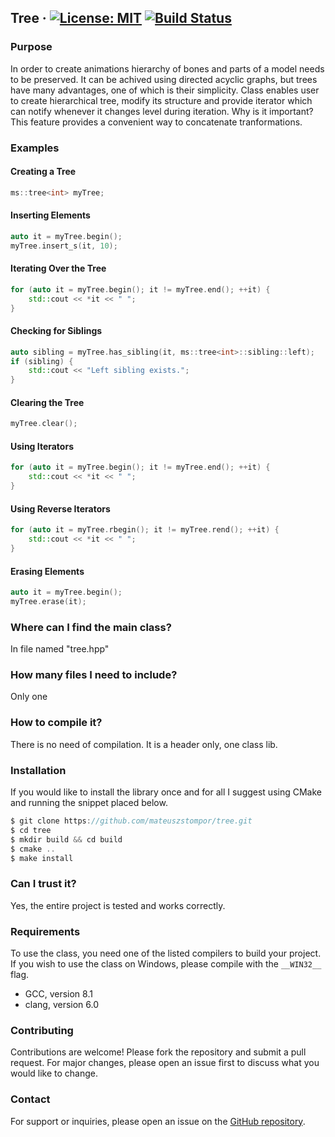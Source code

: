 ## Tree &middot; [![License: MIT](https://img.shields.io/badge/License-MIT-yellow.svg)](https://opensource.org/licenses/MIT) [![Build Status](https://www.travis-ci.org/mateuszstompor/tree.svg?branch=master)](https://www.travis-ci.org/mateuszstompor/tree)


### Purpose
In order to create animations hierarchy of bones and parts of a model needs to be preserved.
It can be achived using directed acyclic graphs, but trees have many advantages, one of which is their simplicity.
Class enables user to create hierarchical tree, modify its structure and provide iterator which can notify whenever it changes level during iteration. Why is it important? This feature provides a convenient way to concatenate tranformations.

### Examples

#### Creating a Tree
```cpp
ms::tree<int> myTree;
```

#### Inserting Elements
```cpp
auto it = myTree.begin();
myTree.insert_s(it, 10);
```

#### Iterating Over the Tree
```cpp
for (auto it = myTree.begin(); it != myTree.end(); ++it) {
    std::cout << *it << " ";
}
```

#### Checking for Siblings
```cpp
auto sibling = myTree.has_sibling(it, ms::tree<int>::sibling::left);
if (sibling) {
    std::cout << "Left sibling exists.";
}
```

#### Clearing the Tree
```cpp
myTree.clear();
```

#### Using Iterators
```cpp
for (auto it = myTree.begin(); it != myTree.end(); ++it) {
    std::cout << *it << " ";
}
```

#### Using Reverse Iterators
```cpp
for (auto it = myTree.rbegin(); it != myTree.rend(); ++it) {
    std::cout << *it << " ";
}
```

#### Erasing Elements
```cpp
auto it = myTree.begin();
myTree.erase(it);
```

### Where can I find the main class?
In file named "tree.hpp"

### How many files I need to include?
Only one

### How to compile it?
There is no need of compilation. It is a header only, one class lib.

### Installation
If you would like to install the library once and for all I suggest using CMake and running the snippet placed below.
```c
$ git clone https://github.com/mateuszstompor/tree.git
$ cd tree
$ mkdir build && cd build
$ cmake ..
$ make install
```

### Can I trust it?
Yes, the entire project is tested and works correctly.

### Requirements
To use the class, you need one of the listed compilers to build your project.
If you wish to use the class on Windows, please compile with the `__WIN32__` flag.
<ul>
<li>GCC, version 8.1</li>
<li>clang, version 6.0</li>
</ul>

### Contributing
Contributions are welcome! Please fork the repository and submit a pull request. For major changes, please open an issue first to discuss what you would like to change.

### Contact
For support or inquiries, please open an issue on the [GitHub repository](https://github.com/mateuszstompor/tree/issues).